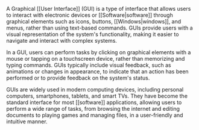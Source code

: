 A Graphical [[User Interface]] (GUI) is a type of interface that allows users to interact with electronic devices or [[Software|software]] through graphical elements such as icons, buttons, [[Windows|windows]], and menus, rather than using text-based commands. GUIs provide users with a visual representation of the system's functionality, making it easier to navigate and interact with complex systems.

In a GUI, users can perform tasks by clicking on graphical elements with a mouse or tapping on a touchscreen device, rather than memorizing and typing commands. GUIs typically include visual feedback, such as animations or changes in appearance, to indicate that an action has been performed or to provide feedback on the system's status.

GUIs are widely used in modern computing devices, including personal computers, smartphones, tablets, and smart TVs. They have become the standard interface for most [[software]] applications, allowing users to perform a wide range of tasks, from browsing the internet and editing documents to playing games and managing files, in a user-friendly and intuitive manner.
